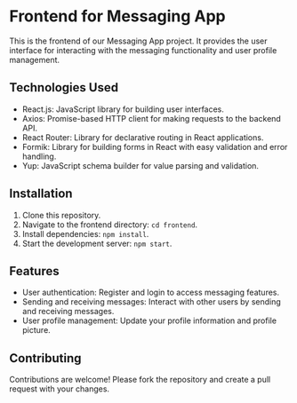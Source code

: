 # Frontend for Messaging App

This is the frontend of our Messaging App project. It provides the user interface for interacting with the messaging functionality and user profile management.

## Technologies Used

- React.js: JavaScript library for building user interfaces.
- Axios: Promise-based HTTP client for making requests to the backend API.
- React Router: Library for declarative routing in React applications.
- Formik: Library for building forms in React with easy validation and error handling.
- Yup: JavaScript schema builder for value parsing and validation.

## Installation

1. Clone this repository.
2. Navigate to the frontend directory: `cd frontend`.
3. Install dependencies: `npm install`.
4. Start the development server: `npm start`.

## Features

- User authentication: Register and login to access messaging features.
- Sending and receiving messages: Interact with other users by sending and receiving messages.
- User profile management: Update your profile information and profile picture.

## Contributing

Contributions are welcome! Please fork the repository and create a pull request with your changes.

